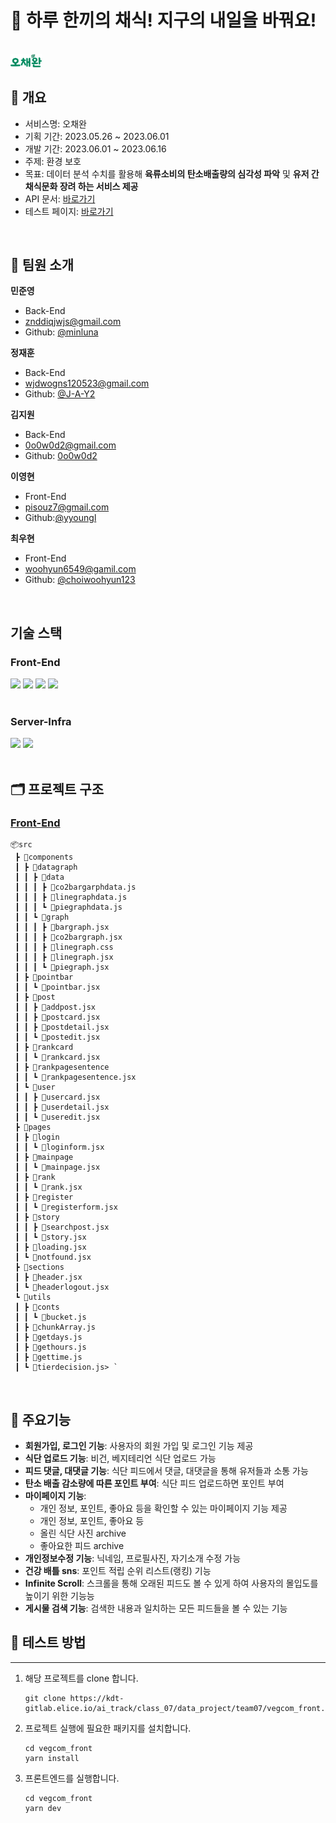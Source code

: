 # 🌱 하루 한끼의 채식! 지구의 내일을 바꿔요!

<br/>

<img src="./vegcom_front/public/logoshort.png" alt="logo" width="10%" />

<br/>

## 📄 개요

- 서비스명: 오채완
- 기획 기간: 2023.05.26 ~ 2023.06.01
- 개발 기간: 2023.06.01 ~ 2023.06.16
- 주제: 환경 보호
- 목표: 데이터 분석 수치를 활용해 **육류소비의 탄소배출량의 심각성 파악** 및 **유저 간 채식문화 장려 하는 서비스 제공**
- API 문서: [바로가기](https://docs.google.com/spreadsheets/d/1t-DNUbVY4GI5NZWTBwCLrzPFFoJMj4t_p9wfY_jemhA/edit?usp=sharing)
- 테스트 페이지: [바로가기](http://kdt-ai7-team07.elicecoding.com/)

<br/>

## 🫶 팀원 소개

**민준영**

- Back-End
- znddiqjwjs@gmail.com
- Github: [@minluna](https://github.com/minluna)

**정재훈**

- Back-End
- wjdwogns120523@gmail.com
- Github: [@J-A-Y2](https://github.com/J-A-Y2)

**김지원**

- Back-End
- 0o0w0d2@gmail.com
- Github: [0o0w0d2](https://github.com/0o0w0d2)

**이영현**

- Front-End
- pisouz7@gmail.com
- Github:[@yyoungl](https://github.com/yyoungl)

**최우현**

- Front-End
- woohyun6549@gamil.com
- Github: [@choiwoohyun123](https://github.com/choiwoohyun123)

<br/>

## 기술 스택

### Front-End

<div>
<img src="https://img.shields.io/badge/HTML5-E34F26?style=flat-square&logo=HTML5&logoColor=white"/>
<img src="https://img.shields.io/badge/CSS3-1572B6?style=flat-square&logo=CSS3&logoColor=white"/>
<img src="https://img.shields.io/badge/JavaScript-F7DF1E?style=flat-square&logo=JavaScript&logoColor=white"/>
<img src="https://img.shields.io/badge/React-61DAFB?style=flat-square&logo=React&logoColor=white"/>
</div>
<br />

### Server-Infra

<div>
<img src="https://img.shields.io/badge/Nginx-009639?style=flat-square&logo=nginx&logoColor=white"/>
<img src="https://img.shields.io/badge/pm2-2B037A?style=flat-square&logo=pm2&logoColor=white"/>
</div>
<br />

## 🗂 프로젝트 구조

### [Front-End ](#)

```
📦src
 ┣ 📂components
 ┃ ┣ 📂datagraph
 ┃ ┃ ┣ 📂data
 ┃ ┃ ┃ ┣ 📜co2bargarphdata.js
 ┃ ┃ ┃ ┣ 📜linegraphdata.js
 ┃ ┃ ┃ ┗ 📜piegraphdata.js
 ┃ ┃ ┗ 📂graph
 ┃ ┃ ┃ ┣ 📜bargraph.jsx
 ┃ ┃ ┃ ┣ 📜co2bargraph.jsx
 ┃ ┃ ┃ ┣ 📜linegraph.css
 ┃ ┃ ┃ ┣ 📜linegraph.jsx
 ┃ ┃ ┃ ┗ 📜piegraph.jsx
 ┃ ┣ 📂pointbar
 ┃ ┃ ┗ 📜pointbar.jsx
 ┃ ┣ 📂post
 ┃ ┃ ┣ 📜addpost.jsx
 ┃ ┃ ┣ 📜postcard.jsx
 ┃ ┃ ┣ 📜postdetail.jsx
 ┃ ┃ ┗ 📜postedit.jsx
 ┃ ┣ 📂rankcard
 ┃ ┃ ┗ 📜rankcard.jsx
 ┃ ┣ 📂rankpagesentence
 ┃ ┃ ┗ 📜rankpagesentence.jsx
 ┃ ┗ 📂user
 ┃ ┃ ┣ 📜usercard.jsx
 ┃ ┃ ┣ 📜userdetail.jsx
 ┃ ┃ ┗ 📜useredit.jsx
 ┣ 📂pages
 ┃ ┣ 📂login
 ┃ ┃ ┗ 📜loginform.jsx
 ┃ ┣ 📂mainpage
 ┃ ┃ ┗ 📜mainpage.jsx
 ┃ ┣ 📂rank
 ┃ ┃ ┗ 📜rank.jsx
 ┃ ┣ 📂register
 ┃ ┃ ┗ 📜registerform.jsx
 ┃ ┣ 📂story
 ┃ ┃ ┣ 📜searchpost.jsx
 ┃ ┃ ┗ 📜story.jsx
 ┃ ┣ 📜loading.jsx
 ┃ ┗ 📜notfound.jsx
 ┣ 📂sections
 ┃ ┣ 📜header.jsx
 ┃ ┗ 📜headerlogout.jsx
 ┗ 📂utils
 ┃ ┣ 📂conts
 ┃ ┃ ┗ 📜bucket.js
 ┃ ┣ 📜chunkArray.js
 ┃ ┣ 📜getdays.js
 ┃ ┣ 📜gethours.js
 ┃ ┣ 📜gettime.js
 ┃ ┗ 📜tierdecision.js> `
```

<br />

## 🔎 주요기능

- **회원가입, 로그인 기능**: 사용자의 회원 가입 및 로그인 기능 제공
- **식단 업로드 기능**: 비건, 베지테리언 식단 업로드 가능
- **피드 댓글, 대댓글 기능**: 식단 피드에서 댓글, 대댓글을 통해 유저들과 소통 가능
- **탄소 배출 감소량에 따른 포인트 부여**: 식단 피드 업로드하면 포인트 부여
- **마이페이지 기능**:
  - 개인 정보, 포인트, 좋아요 등을 확인할 수 있는 마이페이지 기능 제공
  - 개인 정보, 포인트, 좋아요 등
  - 올린 식단 사진 archive
  - 좋아요한 피드 archive
- **개인정보수정 기능**: 닉네임, 프로필사진, 자기소개 수정 가능
- **건강 배틀 sns**: 포인트 적립 순위 리스트(랭킹) 기능
- **Infinite Scroll**: 스크롤을 통해 오래된 피드도 볼 수 있게 하여 사용자의 몰입도를 높이기 위한 기능능
- **게시물 검색 기능**: 검색한 내용과 일치하는 모든 피드들을 볼 수 있는 기능

## 🏁 테스트 방법

---

1. 해당 프로젝트를 clone 합니다.

   ```
   git clone https://kdt-gitlab.elice.io/ai_track/class_07/data_project/team07/vegcom_front.git
   ```

2. 프로젝트 실행에 필요한 패키지를 설치합니다.

   ```
   cd vegcom_front
   yarn install
   ```

3. 프론트엔드를 실행합니다.

   ```
   cd vegcom_front
   yarn dev
   ```
